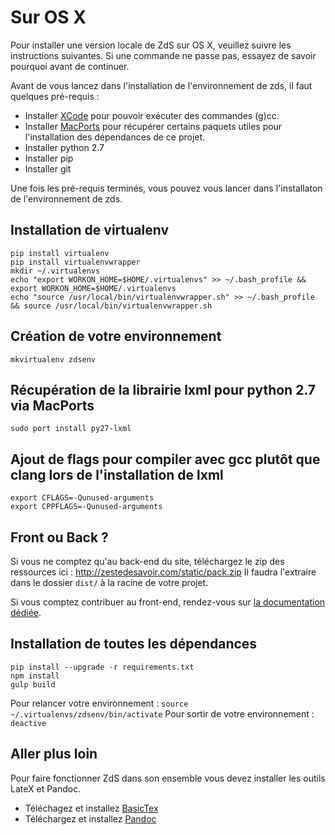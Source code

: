 # Sur OS X

Pour installer une version locale de ZdS sur OS X, veuillez suivre les instructions suivantes.
Si une commande ne passe pas, essayez de savoir pourquoi avant de continuer.

Avant de vous lancez dans l'installation de l'environnement de zds, il faut quelques pré-requis :
* Installer [XCode](https://itunes.apple.com/us/app/xcode/id497799835?ls=1&mt=12) pour pouvoir exécuter des commandes (g)cc.
* Installer [MacPorts](http://www.macports.org/) pour récupérer certains paquets utiles pour l'installation des dépendances de ce projet.
* Installer python 2.7
* Installer pip
* Installer git

Une fois les pré-requis terminés, vous pouvez vous lancer dans l'installaton de l'environnement de zds.

## Installation de virtualenv

```console
pip install virtualenv
pip install virtualenvwrapper
mkdir ~/.virtualenvs
echo "export WORKON_HOME=$HOME/.virtualenvs" >> ~/.bash_profile && export WORKON_HOME=$HOME/.virtualenvs
echo "source /usr/local/bin/virtualenvwrapper.sh" >> ~/.bash_profile && source /usr/local/bin/virtualenvwrapper.sh
```

## Création de votre environnement

```console
mkvirtualenv zdsenv
```

## Récupération de la librairie lxml pour python 2.7 via MacPorts

```console
sudo port install py27-lxml
```

## Ajout de flags pour compiler avec gcc plutôt que clang lors de l'installation de lxml

```console
export CFLAGS=-Qunused-arguments
export CPPFLAGS=-Qunused-arguments
```

## Front ou Back ?

Si vous ne comptez qu'au back-end du site, téléchargez le zip des ressources ici : http://zestedesavoir.com/static/pack.zip
Il faudra l'extraire dans le dossier `dist/` à la racine de votre projet.

Si vous comptez contribuer au front-end, rendez-vous sur [la documentation dédiée](http://zestedesavoir.github.io/zds-site/).

## Installation de toutes les dépendances

```console
pip install --upgrade -r requirements.txt
npm install
gulp build
```

Pour relancer votre environnement : `source ~/.virtualenvs/zdsenv/bin/activate`
Pour sortir de votre environnement : `deactive`

## Aller plus loin

Pour faire fonctionner ZdS dans son ensemble vous devez installer les outils LateX et Pandoc.

- Téléchagez et installez [BasicTex](http://www.tug.org/mactex/morepackages.html)
- Téléchargez et installez [Pandoc](https://github.com/jgm/pandoc/releases)